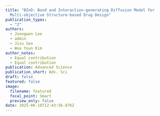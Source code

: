 ```yaml
---
title: "BInD: Bond and Interaction-generating Diffusion Model for
  Multi-objective Structure-based Drug Design"
publication_types:
  - "2"
authors:
  - Joongwon Lee
  - admin
  - Jisu Seo
  - Woo Youn Kim
author_notes:
  - Equal contribution
  - Equal contribution
publication: Advanced Science
publication_short: Adv. Sci
draft: false
featured: false
image:
  filename: featured
  focal_point: Smart
  preview_only: false
date: 2025-06-18T12:43:56.876Z
---
```

